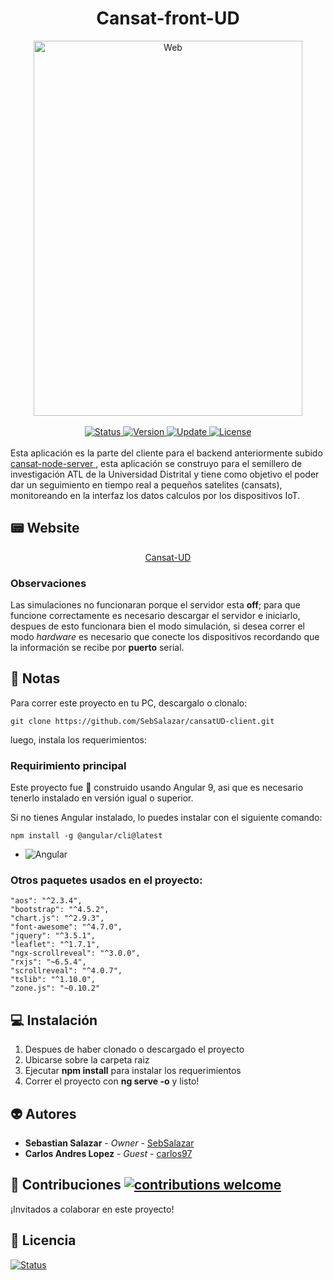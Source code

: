 <div align="center">
	<h1> Cansat-front-UD </h1>
</div>
<div align="center">
	<a href="https://sebsalazar.github.io/cansatUD-client/">
		<img src="https://i.imgur.com/X1a7eRA.jpeg" alt="Web" height="600" width="430">
	</a>
</div>
<br/>
<div align="center">
	<a href="#changelog">
		<img src="https://img.shields.io/badge/stability-stable-succes.svg?style=flat-square&logo=appveyor" alt="Status">
	</a>
	<a href="#changelog">
		<img src="https://img.shields.io/badge/release-v1.0.0-blue.svg?style=flat-square&logo=appveyor" alt="Version">
	</a>
	<a href="#changelog">
		<img src="https://img.shields.io/badge/update-june-yellowgreen.svg?style=flat-square&logo=appveyor" alt="Update">
	</a>
	<a href="#license">
		<img src="https://img.shields.io/badge/license-MIT-green.svg?style=flat-square&logo=appveyor" alt="License">
	</a>
</div>

<br/>
Esta aplicación es la parte del cliente para el backend anteriormente subido 
<a href="https://github.com/SebSalazar/cansat-node">
	 cansat-node-server
</a>
, esta aplicación se construyo para el semillero de investigación ATL de la Universidad Distrital y tiene como objetivo el poder dar un seguimiento en tiempo real a pequeños satelites (cansats), monitoreando en la interfaz los datos calculos por los dispositivos IoT.

## 📟 Website

<div align="center">
  <a href="https://github.com/SebSalazar/cansat-node">
    Cansat-UD
  </a>
</div>

### Observaciones

Las simulaciones no funcionaran porque el servidor esta **off**; para que funcione correctamente es necesario descargar el servidor e iniciarlo, despues de esto funcionara bien el modo simulación, si desea correr el modo _hardware_ es necesario que conecte los dispositivos recordando que la información se recibe por **puerto** serial.

## 📑 Notas

Para correr este proyecto en tu PC, descargalo o clonalo:

```
git clone https://github.com/SebSalazar/cansatUD-client.git
```

luego, instala los requerimientos:

### Requirimiento principal
Este proyecto fue 🔧 construido usando Angular 9, asi que es necesario tenerlo instalado en versión igual o superior.

Si no tienes Angular instalado, lo puedes instalar con el siguiente comando:

```
npm install -g @angular/cli@latest
```

- <img alt="Angular" src="https://img.shields.io/badge/Angular CLI 9+%20-%23FF2D20.svg?&style=for-the-badge&logo=angular&logoColor=white"/>

### Otros paquetes usados en el proyecto:

```
"aos": "^2.3.4",
"bootstrap": "^4.5.2",
"chart.js": "^2.9.3",
"font-awesome": "^4.7.0",
"jquery": "^3.5.1",
"leaflet": "^1.7.1",
"ngx-scrollreveal": "^3.0.0",
"rxjs": "~6.5.4",
"scrollreveal": "^4.0.7",
"tslib": "^1.10.0",
"zone.js": "~0.10.2"
```

## 💻 Instalación

1. Despues de haber clonado o descargado el proyecto
2. Ubicarse sobre la carpeta raiz
3. Ejecutar **npm install** para instalar los requerimientos 
4. Correr el proyecto con **ng serve -o** y listo!

## 👽 Autores

- **Sebastian Salazar** - _Owner_ - [SebSalazar](https://github.com/SebSalazar)
- **Carlos Andres Lopez** - _Guest_ - [carlos97](https://github.com/carlos97)

## 😬 Contribuciones [![contributions welcome](https://img.shields.io/badge/contributions-welcome-brightgreen.svg)](https://github.com/SebSalazar/cansatUD-client/issues)

¡Invitados a colaborar en este proyecto!

## 📝 Licencia

<a href="#">
		<img src="https://img.shields.io/badge/license-MIT-red.svg?style=flat-square&logo=license" alt="Status">
</a>
